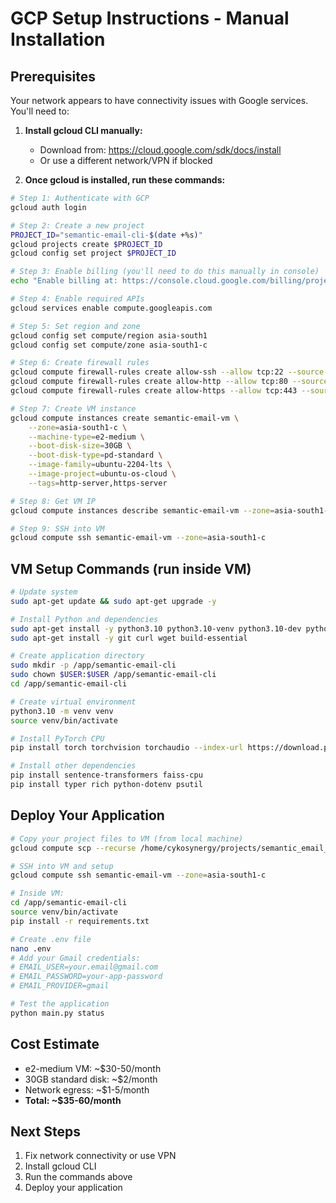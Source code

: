 # GCP Setup Instructions - Manual Installation

## Prerequisites

Your network appears to have connectivity issues with Google services. You'll need to:

1. **Install gcloud CLI manually:**
   - Download from: https://cloud.google.com/sdk/docs/install
   - Or use a different network/VPN if blocked

2. **Once gcloud is installed, run these commands:**

```bash
# Step 1: Authenticate with GCP
gcloud auth login

# Step 2: Create a new project
PROJECT_ID="semantic-email-cli-$(date +%s)"
gcloud projects create $PROJECT_ID
gcloud config set project $PROJECT_ID

# Step 3: Enable billing (you'll need to do this manually in console)
echo "Enable billing at: https://console.cloud.google.com/billing/projects"

# Step 4: Enable required APIs
gcloud services enable compute.googleapis.com

# Step 5: Set region and zone
gcloud config set compute/region asia-south1
gcloud config set compute/zone asia-south1-c

# Step 6: Create firewall rules
gcloud compute firewall-rules create allow-ssh --allow tcp:22 --source-ranges 0.0.0.0/0
gcloud compute firewall-rules create allow-http --allow tcp:80 --source-ranges 0.0.0.0/0
gcloud compute firewall-rules create allow-https --allow tcp:443 --source-ranges 0.0.0.0/0

# Step 7: Create VM instance
gcloud compute instances create semantic-email-vm \
    --zone=asia-south1-c \
    --machine-type=e2-medium \
    --boot-disk-size=30GB \
    --boot-disk-type=pd-standard \
    --image-family=ubuntu-2204-lts \
    --image-project=ubuntu-os-cloud \
    --tags=http-server,https-server

# Step 8: Get VM IP
gcloud compute instances describe semantic-email-vm --zone=asia-south1-c --format='get(networkInterfaces[0].accessConfigs[0].natIP)'

# Step 9: SSH into VM
gcloud compute ssh semantic-email-vm --zone=asia-south1-c
```

## VM Setup Commands (run inside VM)

```bash
# Update system
sudo apt-get update && sudo apt-get upgrade -y

# Install Python and dependencies
sudo apt-get install -y python3.10 python3.10-venv python3.10-dev python3-pip
sudo apt-get install -y git curl wget build-essential

# Create application directory
sudo mkdir -p /app/semantic-email-cli
sudo chown $USER:$USER /app/semantic-email-cli
cd /app/semantic-email-cli

# Create virtual environment
python3.10 -m venv venv
source venv/bin/activate

# Install PyTorch CPU
pip install torch torchvision torchaudio --index-url https://download.pytorch.org/whl/cpu

# Install other dependencies
pip install sentence-transformers faiss-cpu
pip install typer rich python-dotenv psutil
```

## Deploy Your Application

```bash
# Copy your project files to VM (from local machine)
gcloud compute scp --recurse /home/cykosynergy/projects/semantic_email_cli/* semantic-email-vm:/app/semantic-email-cli/ --zone=asia-south1-c

# SSH into VM and setup
gcloud compute ssh semantic-email-vm --zone=asia-south1-c

# Inside VM:
cd /app/semantic-email-cli
source venv/bin/activate
pip install -r requirements.txt

# Create .env file
nano .env
# Add your Gmail credentials:
# EMAIL_USER=your.email@gmail.com
# EMAIL_PASSWORD=your-app-password
# EMAIL_PROVIDER=gmail

# Test the application
python main.py status
```

## Cost Estimate
- e2-medium VM: ~$30-50/month
- 30GB standard disk: ~$2/month
- Network egress: ~$1-5/month
- **Total: ~$35-60/month**

## Next Steps
1. Fix network connectivity or use VPN
2. Install gcloud CLI
3. Run the commands above
4. Deploy your application
